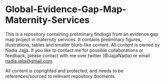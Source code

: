 # Global-Evidence-Gap-Map-Maternity-Services
This is a repository containing preliminary findings from an evidence gap map project in maternity services. It contains preliminary figures, illustrations, tables and smaller blurb-like content. All content is owned by Nadia Jajja.
If you like to contact me for possible collaborations or feedback, please contact with me over twitter (@JajjaNadia) or email nadia.jajja@gmail.com.

All content is coprighted and protected, and needs to be references/sourced to relevant repository docments.
